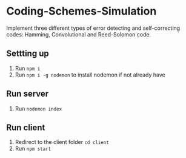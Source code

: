 # Coding-Schemes-Simulation
Implement three different types of error detecting and self-correcting codes: Hamming, Convolutional and Reed-Solomon code.

## Settting up
1. Run `npm i`
2. Run `npm i -g nodemon` to install nodemon if not already have

## Run server
1. Run `nodemon index`

## Run client
1. Redirect to the client folder `cd client`
2. Run `npm start`